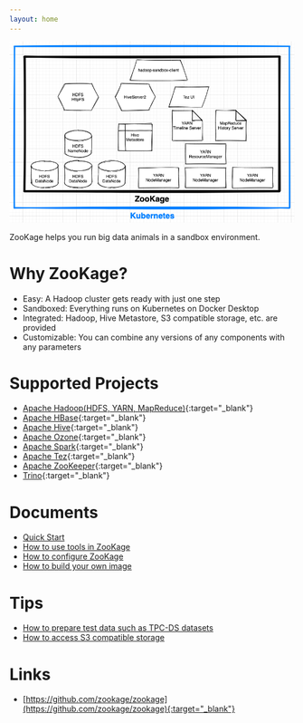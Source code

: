 ```yaml
---
layout: home
---
```


![ZooKage Home](/assets/images/zookage-home.png)

ZooKage helps you run big data animals in a sandbox environment.

# Why ZooKage?

- Easy: A Hadoop cluster gets ready with just one step
- Sandboxed: Everything runs on Kubernetes on Docker Desktop
- Integrated: Hadoop, Hive Metastore, S3 compatible storage, etc. are provided
- Customizable: You can combine any versions of any components with any parameters

# Supported Projects

- [Apache Hadoop(HDFS, YARN, MapReduce)](https://hadoop.apache.org/){:target="_blank"}
- [Apache HBase](https://hbase.apache.org/){:target="_blank"}
- [Apache Hive](https://hive.apache.org/){:target="_blank"}
- [Apache Ozone](https://ozone.apache.org/){:target="_blank"}
- [Apache Spark](https://spark.apache.org/){:target="_blank"}
- [Apache Tez](https://tez.apache.org/){:target="_blank"}
- [Apache ZooKeeper](https://zookeeper.apache.org/){:target="_blank"}
- [Trino](https://trino.io/){:target="_blank"}

# Documents

- [Quick Start](/docs/quick-start)
- [How to use tools in ZooKage](/docs/tools)
- [How to configure ZooKage](/docs/configuration)
- [How to build your own image](/docs/build-image)

# Tips

- [How to prepare test data such as TPC-DS datasets](/docs/tips/test-data)
- [How to access S3 compatible storage](/docs/tips/s3)

# Links

- [https://github.com/zookage/zookage](https://github.com/zookage/zookage){:target="_blank"}
